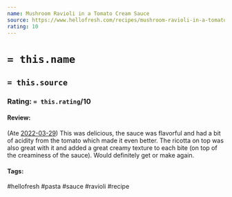 ```yaml
---
name: Mushroom Ravioli in a Tomato Cream Sauce
source: https://www.hellofresh.com/recipes/mushroom-ravioli-in-a-tomato-cream-sauce-620c2161af420111a021e19c?isMegaAddonsEnabled=true&subscriptionId=18375778&week=2022-W13
rating: 10
---
```

# `= this.name`
## `= this.source`
### Rating: `= this.rating`/10

#### Review:
(Ate [2022-03-29](2022-03-29.md)) This was delicious, the sauce was flavorful and had a bit of acidity from the tomato which made it even better. The ricotta on top was also great with it and added a great creamy texture to each bite (on top of the creaminess of the sauce). Would definitely get or make again.

#### Tags:
#hellofresh #pasta #sauce #ravioli #recipe 